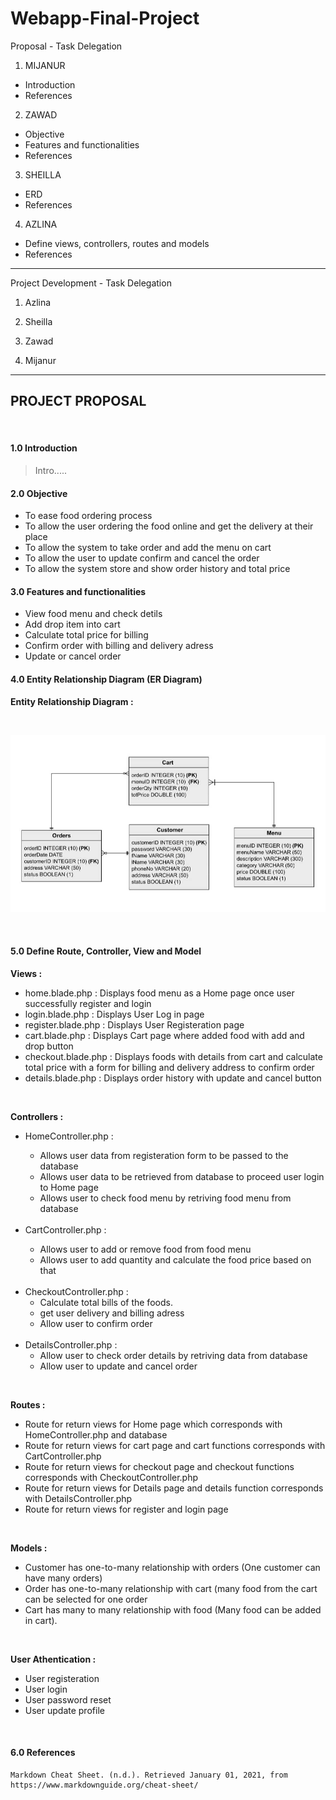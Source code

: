 # Webapp-Final-Project

Proposal - Task Delegation

1. MIJANUR

- Introduction
- References

2. ZAWAD

- Objective
- Features and functionalities
- References


3. SHEILLA

- ERD
- References

4. AZLINA

- Define views, controllers, routes and models 
- References

---

Project Development - Task Delegation

1. Azlina

2. Sheilla

3. Zawad

4. Mijanur

---


## PROJECT PROPOSAL

<br> 

#### 1.0 Introduction

> Intro.....

#### 2.0 Objective
 
   <ul>
   <li>To ease food ordering process</li>
   <li>To allow the user ordering the food online and get the delivery at their place</li>
   <li>To allow the system to take order and add the menu on cart</li>
   <li>To allow the user to update confirm and cancel the order</li>
   <li>To allow the system store and show order history and total price</li>
   </ul>

#### 3.0 Features and functionalities

   <ul>
   <li>View food menu and check detils</li>
   <li>Add drop item into cart</li>
   <li>Calculate total price for billing</li>
   <li>Confirm order with billing and delivery adress</li>
   <li>Update or cancel order</li>
   </ul>
 
#### 4.0 Entity Relationship Diagram (ER Diagram)
 **Entity Relationship Diagram :**

<br>

![Entity Relationship Diagram](/Resources/ERD.jpeg)

<br> 

#### 5.0 Define Route, Controller, View and Model

**Views :**

   <ul>
   <li>home.blade.php : Displays food menu as a Home page once user successfully register and login</li>
   <li>login.blade.php : Displays User Log in page</li>
   <li>register.blade.php : Displays User Registeration page</li>
   <li>cart.blade.php : Displays Cart page where added food with add and drop button</li>
   <li>checkout.blade.php : Displays foods with details from cart and calculate total price with a form for billing and delivery address to confirm order</li>
   <li>details.blade.php : Displays order history with update and cancel button</li>
   </ul>
   
<br>

**Controllers :**

   <ul>
   <li> HomeController.php :</li>
   <ul>
   <li> Allows user data from registeration form to be passed to the database</li>
   <li> Allows user data to be retrieved from database to proceed user login to Home page</li>
   <li> Allows user to check food menu by retriving food menu from database</li>
   </ul>
   <br>
   <li> CartController.php : </li>
   <ul> 
   <li> Allows user to add or remove food from food menu</li>
   <li> Allows user to add quantity and calculate the food price based on that</li>
   </ul>
   <br>
   <li> CheckoutController.php :
   <ul>
   <li> Calculate total bills of the foods.</li>
   <li> get user delivery and billing adress</li>
   <li> Allow user to confirm order</li>
   </ul>
   <br>
   <li> DetailsController.php :
   <ul>
   <li> Allow user to check order details by retriving data from database</li>
   <li> Allow user to update and cancel order</li>
   </ul>

   </ul>
  
 <br>

**Routes :**

   <ul>
   <li>Route for return views for Home page which corresponds with HomeController.php and database</li>
   <li>Route for return views for cart page and cart functions corresponds with CartController.php</li>
   <li>Route for return views for checkout page and checkout functions corresponds with CheckoutController.php</li>
   <li>Route for return views for Details page and details function corresponds with DetailsController.php
   </li>
   <li>Route for return views for register and login page</li>
   </ul>
   
 <br>
 
**Models :**

   <ul>
   <li> Customer has one-to-many relationship with orders (One customer can have many orders)</li>
   <li> Order has one-to-many relationship with cart (many food from the cart can be selected for one order
   </li>
   <li> Cart has many to many relationship with food (Many food can be added in cart).
   </ul>

<br> 

**User Athentication :**

   <ul>
   <li> User registeration
   <li> User login
   <li> User password reset
   <li> User update profile
   </ul>
 
 <br>

#### 6.0 References

    Markdown Cheat Sheet. (n.d.). Retrieved January 01, 2021, from https://www.markdownguide.org/cheat-sheet/
